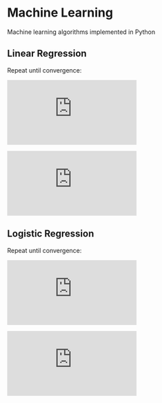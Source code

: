 # Machine Learning
Machine learning algorithms implemented in Python

## Linear Regression

Repeat until convergence:

![github-small](http://latex.codecogs.com/svg.latex?%5Ctheta_0%3D%5Ctheta_0-%5Cfrac%7B%5Calpha%7D%7Bm%7D%5Csum_%7Bi%3D1%7D%5E%7B%5Cinfty%7D%28h_%5Ctheta%28x_i%29-y_i%29)

![github-small](http://latex.codecogs.com/svg.latex?%5Ctheta_1%3D%5Ctheta_1-%5Cfrac%7B%5Calpha%7D%7Bm%7D%5Csum_%7Bi%3D1%7D%5E%7B%5Cinfty%7D%28h_%5Ctheta%28x_i%29-y_i%29x_i)

## Logistic Regression

Repeat until convergence:

![github-small](http://codecogs.com/svg.latex?%5Ctheta_0%3D%5Ctheta_0-%5Calpha%5Csum_%7Bi%3D1%7D%5E%7B%5Cinfty%7D%28h_%5Ctheta%28x_i%29-y_i%29)

![github-small](http://codecogs.com/svg.latex?%5Ctheta_1%3D%5Ctheta_1-%5Calpha%5Csum_%7Bi%3D1%7D%5E%7B%5Cinfty%7D%28h_%5Ctheta%28x_i%29-y_i%29x_i)
